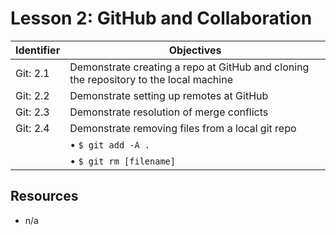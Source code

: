 # Lesson 2: GitHub and Collaboration

Identifier   | Objectives
-------------|------------
Git: 2.1     | Demonstrate creating a repo at GitHub and cloning the repository to the local machine
Git: 2.2     | Demonstrate setting up remotes at GitHub
Git: 2.3     | Demonstrate resolution of merge conflicts
Git: 2.4     | Demonstrate removing files from a local git repo
             | &bull; `$ git add -A .`
             | &bull; `$ git rm [filename]`

## Resources
- n/a 